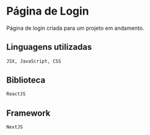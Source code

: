 # Página de Login

Página de login criada para um projeto em andamento.

## Linguagens utilizadas

```bash
JSX, JavaScript, CSS  

```

## Biblioteca

```python 
ReactJS
```
 
## Framework

```python
NextJS
```

